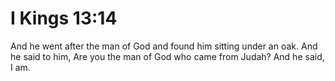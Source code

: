 # I Kings 13:14

And he went after the man of God and found him sitting under an oak. And he said to him, Are you the man of God who came from Judah? And he said, I am.
